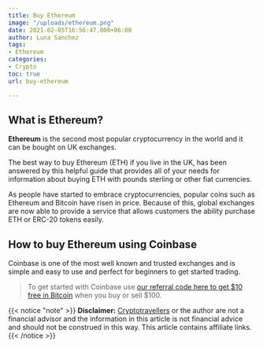 ```yaml
---
title: Buy Ethereum
image: "/uploads/ethereum.png"
date: 2021-02-05T16:56:47.000+06:00
author: Luna Sanchez
tags:
- Ethereum
categories:
- Crypto
toc: true
url: buy-ethereum

---
```

## What is Ethereum?

**Ethereum** is the second most popular cryptocurrency in the world and it can be bought on UK exchanges.

The best way to buy Ethereum (ETH) if you live in the UK, has been answered by this helpful guide that provides all of your needs for information about buying ETH with pounds sterling or other fiat currencies.

As people have started to embrace cryptocurrencies, popular coins such as Ethereum and Bitcoin have risen in price. Because of this, global exchanges are now able to provide a service that allows customers the ability purchase ETH or ERC-20 tokens easily.

## How to buy Ethereum using Coinbase

Coinbase is one of the most well known and trusted exchanges and is simple and easy to use and perfect for beginners to get started trading.

> To get started with Coinbase use [our referral code here to get $10 free in Bitcoin](https://cryptotravellers.com/link/coinbase) when you buy or sell $100.

{{< notice "note" >}} **Disclaimer:** [Cryptotravellers](https://cryptotravellers.com) or the author are not a financial advisor and the information in this article is not financial advice and should not be construed in this way.  This article contains affiliate links. {{< /notice >}}